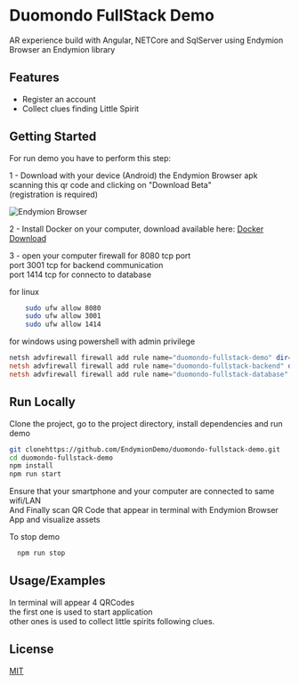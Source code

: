 
# Duomondo FullStack Demo

AR experience build with Angular, NETCore and SqlServer using Endymion Browser an Endymion library



## Features

- Register an account
- Collect clues finding Little Spirit


## Getting Started

For run demo you have to perform this step:   

1 - Download with your device (Android) the Endymion Browser apk scanning this qr code and clicking on "Download Beta"        
    (registration is required)   

![Endymion Browser](https://endymion.tech/endymion-address-qrcode-300x300.png)      



2 - Install Docker on your computer, download available here: [Docker Download](https://docs.docker.com/desktop/)

3 - open your computer firewall for 8080 tcp port   
        port 3001 tcp for backend communication     
        port 1414 tcp for connecto to database

for linux
```bash
    sudo ufw allow 8080
    sudo ufw allow 3001
    sudo ufw allow 1414
```
for windows using powershell with admin privilege
```powershell
netsh advfirewall firewall add rule name="duomondo-fullstack-demo" dir=in action=allow protocol=TCP localport=8080
netsh advfirewall firewall add rule name="duomondo-fullstack-backend" dir=in action=allow protocol=TCP localport=3001
netsh advfirewall firewall add rule name="duomondo-fullstack-database" dir=in action=allow protocol=TCP localport=1414
```
    
## Run Locally

Clone the project, go to the project directory, install dependencies and run demo

```bash
git clonehttps://github.com/EndymionDemo/duomondo-fullstack-demo.git
cd duomondo-fullstack-demo    
npm install   
npm run start   

```
Ensure that your smartphone and your computer are connected to same wifi/LAN        
And Finally scan QR Code that appear in terminal with Endymion Browser App and visualize assets


To stop demo    

```bash
  npm run stop
```

## Usage/Examples
In terminal will appear 4 QRCodes       
the first one is used to start application      
other ones is used to collect little spirits following clues.  



## License

[MIT](https://choosealicense.com/licenses/mit/)

